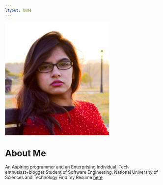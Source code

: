 ```yaml
---
layout: home
---
```



<img  src="images/me.PNG" />









  
  
  
# About Me
An Aspiring programmer and an Enterprising Individual. Tech enthusiast+blogger Student of Software Engineering, National University of Sciences and Technology
Find my Resume <a href="http://bit.ly/2uWmLtD">here</a>


